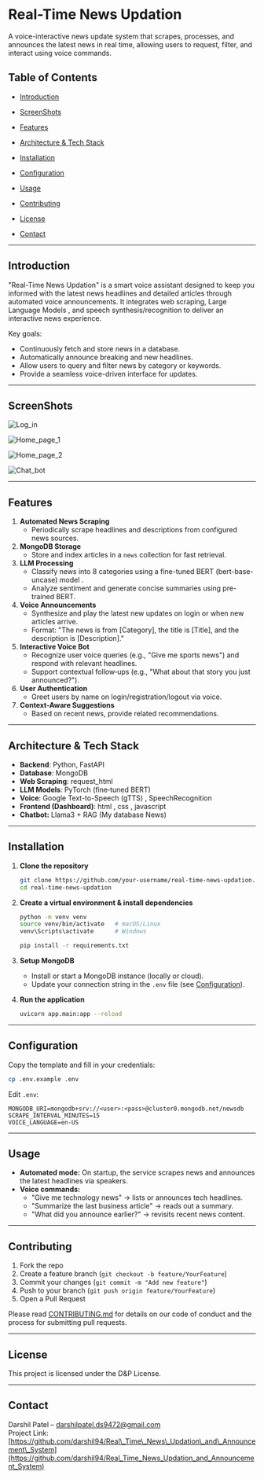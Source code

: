 # Real-Time News Updation

A voice-interactive news update system that scrapes, processes, and announces the latest news in real time, allowing users to request, filter, and interact using voice commands.

## Table of Contents

- [Introduction](#introduction)

- [ScreenShots](#screenshots)

- [Features](#features)

- [Architecture & Tech Stack](#architecture--tech-stack)

- [Installation](#installation)

- [Configuration](#configuration)

- [Usage](#usage)

- [Contributing](#contributing)

- [License](#license)

- [Contact](#contact)

---

## Introduction

"Real-Time News Updation" is a smart voice assistant designed to keep you informed with the latest news headlines and detailed articles through automated voice announcements. It integrates web scraping, Large Language Models , and speech synthesis/recognition to deliver an interactive news experience.

Key goals:

- Continuously fetch and store news in a database.
- Automatically announce breaking and new headlines.
- Allow users to query and filter news by category or keywords.
- Provide a seamless voice-driven interface for updates.

---
## ScreenShots

![Log_in](https://github.com/user-attachments/assets/2e63871f-ab7c-4f36-bc8e-072d04c43d23)

![Home_page_1](https://github.com/user-attachments/assets/bca8f012-9028-4b84-a828-ddaf447c1ccf)

![Home_page_2](https://github.com/user-attachments/assets/603995d7-6445-4555-b4e3-4f98c708ce59)

![Chat_bot](https://github.com/user-attachments/assets/7a1acb62-4f84-47cc-bd6d-f7be3377db3d)


---
## Features

1. **Automated News Scraping**
   - Periodically scrape headlines and descriptions from configured news sources.
2. **MongoDB Storage**
   - Store and index articles in a `news` collection for fast retrieval.
3. **LLM Processing**
   - Classify news into 8 categories using a fine-tuned BERT (bert-base-uncase) model .
   - Analyze sentiment and generate concise summaries using pre-trained BERT.
4. **Voice Announcements**
   - Synthesize and play the latest  new updates on login or when new articles arrive.
   - Format: "The news is from [Category], the title is [Title], and the description is [Description]."
5. **Interactive Voice Bot**
   - Recognize user voice queries (e.g., "Give me sports news") and respond with relevant headlines.
   - Support contextual follow‑ups (e.g., "What about that story you just announced?").
6. **User Authentication**
   - Greet users by name on login/registration/logout via voice.
7. **Context-Aware Suggestions**
   - Based on recent news, provide related recommendations.

---

## Architecture & Tech Stack

- **Backend**: Python, FastAPI
- **Database**: MongoDB
- **Web Scraping**: request\_html
- **LLM Models**: PyTorch (fine‑tuned BERT)
- **Voice**: Google Text-to-Speech (gTTS) , SpeechRecognition
- **Frontend (Dashboard)**: html , css , javascript
- **Chatbot:** Llama3 + RAG (My database News)



---

## Installation

1. **Clone the repository**

   ```bash
   git clone https://github.com/your-username/real-time-news-updation.git
   cd real-time-news-updation
   ```

2. **Create a virtual environment & install dependencies**

   ```bash
   python -m venv venv
   source venv/bin/activate   # macOS/Linux
   venv\Scripts\activate      # Windows

   pip install -r requirements.txt
   ```

3. **Setup MongoDB**

   - Install or start a MongoDB instance (locally or cloud).
   - Update your connection string in the `.env` file (see [Configuration](#configuration)).

4. **Run the application**

   ```bash
   uvicorn app.main:app --reload
   ```

---

## Configuration

Copy the template and fill in your credentials:

```bash
cp .env.example .env
```

Edit `.env`:

```
MONGODB_URI=mongodb+srv://<user>:<pass>@cluster0.mongodb.net/newsdb
SCRAPE_INTERVAL_MINUTES=15
VOICE_LANGUAGE=en-US
```

---

## Usage

- **Automated mode:** On startup, the service scrapes news and announces the latest headlines via speakers.
- **Voice commands:**
  - "Give me technology news" → lists or announces tech headlines.
  - "Summarize the last business article" → reads out a summary.
  - "What did you announce earlier?" → revisits recent news content.

---

## Contributing

1. Fork the repo
2. Create a feature branch (`git checkout -b feature/YourFeature`)
3. Commit your changes (`git commit -m "Add new feature"`)
4. Push to your branch (`git push origin feature/YourFeature`)
5. Open a Pull Request

Please read [CONTRIBUTING.md](CONTRIBUTING.md) for details on our code of conduct and the process for submitting pull requests.

---

## License

This project is licensed under the D&P License.

---

## Contact

Darshil Patel – [darshilpatel.ds9472@gmail.com](mailto\:darshilpatel.ds9472@gmail.com)\
Project Link: [https://github.com/darshil94/Real\_Time\_News\_Updation\_and\_Announcement\_System](https://github.com/darshil94/Real_Time_News_Updation_and_Announcement_System)

